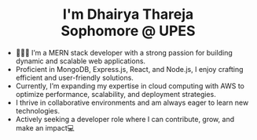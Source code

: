 <h1 align="center">
  I'm Dhairya Thareja
  <br>
  Sophomore @ UPES
</h1>

- 👨🏻‍💻 I’m a MERN stack developer with a strong passion for building dynamic and scalable web applications. 
- Proficient in MongoDB, Express.js, React, and Node.js, I enjoy crafting efficient and user-friendly solutions. 
- Currently, I’m expanding my expertise in cloud computing with AWS to optimize performance, scalability, and deployment strategies. 
- I thrive in collaborative environments and am always eager to learn new technologies. 
- Actively seeking a developer role where I can contribute, grow, and make an impact💻
